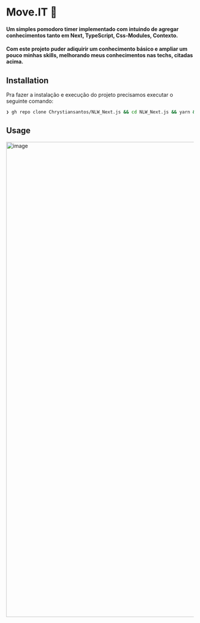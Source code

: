 # Move.IT 🚶

#### Um simples pomodoro timer implementado com intuindo de agregar conhecimentos tanto em **Next, TypeScript, Css-Modules, Contexto**.

#### Com este projeto puder adiquirir um conhecimento básico e ampliar um pouco minhas skills, melhorando meus conhecimentos nas techs, citadas acima.

## Installation

Pra fazer a instalação e execução do projeto precisamos executar o seguinte comando:

```bash
❯ gh repo clone Chrystiansantos/NLW_Next.js && cd NLW_Next.js && yarn && yarn dev 
```

## Usage

<img width="1274" alt="image" src="https://user-images.githubusercontent.com/33062949/168202524-109f04ce-710a-4600-b727-36e8598d1c18.png">

